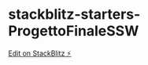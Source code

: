 # stackblitz-starters-ProgettoFinaleSSW

[Edit on StackBlitz ⚡️](https://stackblitz.com/edit/stackblitz-starters-v4cpgr)